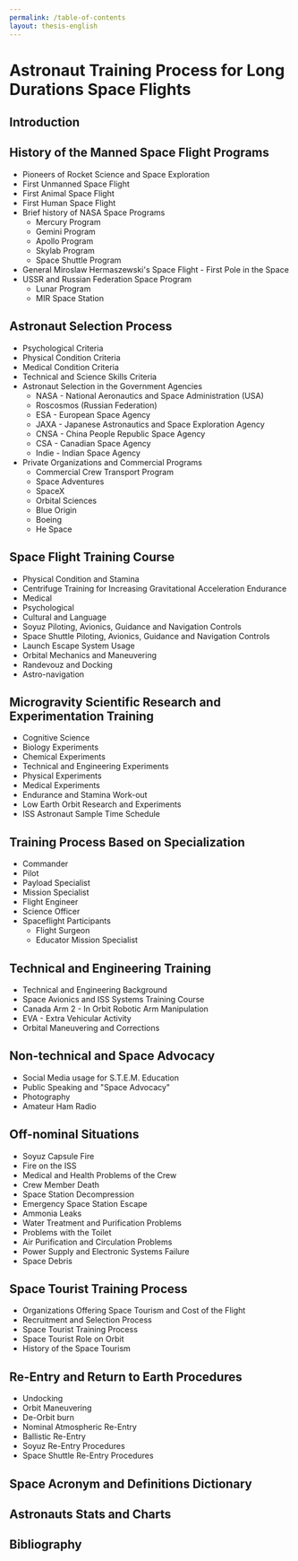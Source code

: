 ```yaml
---
permalink: /table-of-contents
layout: thesis-english
---
```


# Astronaut Training Process for Long Durations Space Flights

## Introduction

## History of the Manned Space Flight Programs
  - Pioneers of Rocket Science and Space Exploration
  - First Unmanned Space Flight
  - First Animal Space Flight
  - First Human Space Flight
  - Brief history of NASA Space Programs
    - Mercury Program
    - Gemini Program
    - Apollo Program
    - Skylab Program
    - Space Shuttle Program
  - General Miroslaw Hermaszewski's Space Flight - First Pole in the Space
  - USSR and Russian Federation Space Program
    - Lunar Program
    - MIR Space Station

## Astronaut Selection Process
  - Psychological Criteria
  - Physical Condition Criteria
  - Medical Condition Criteria
  - Technical and Science Skills Criteria
  - Astronaut Selection in the Government Agencies
    - NASA - National Aeronautics and Space Administration (USA)
    - Roscosmos (Russian Federation)
    - ESA - European Space Agency
    - JAXA - Japanese Astronautics and Space Exploration Agency
    - CNSA - China People Republic Space Agency
    - CSA - Canadian Space Agency
    - Indie - Indian Space Agency
  - Private Organizations and Commercial Programs
    - Commercial Crew Transport Program
    - Space Adventures
    - SpaceX
    - Orbital Sciences
    - Blue Origin
    - Boeing
    - He Space

## Space Flight Training Course
  - Physical Condition and Stamina
  - Centrifuge Training for Increasing Gravitational Acceleration Endurance
  - Medical
  - Psychological
  - Cultural and Language
  - Soyuz Piloting, Avionics, Guidance and Navigation Controls
  - Space Shuttle Piloting, Avionics, Guidance and Navigation Controls
  - Launch Escape System Usage
  - Orbital Mechanics and Maneuvering
  - Randevouz and Docking
  - Astro-navigation

## Microgravity Scientific Research and Experimentation Training
  - Cognitive Science
  - Biology Experiments
  - Chemical Experiments
  - Technical and Engineering Experiments
  - Physical Experiments
  - Medical Experiments
  - Endurance and Stamina Work-out
  - Low Earth Orbit Research and Experiments
  - ISS Astronaut Sample Time Schedule

## Training Process Based on Specialization
  - Commander
  - Pilot
  - Payload Specialist
  - Mission Specialist
  - Flight Engineer
  - Science Officer
  - Spaceflight Participants
    - Flight Surgeon
    - Educator Mission Specialist

## Technical and Engineering Training
  - Technical and Engineering Background
  - Space Avionics and ISS Systems Training Course
  - Canada Arm 2 - In Orbit Robotic Arm Manipulation
  - EVA - Extra Vehicular Activity
  - Orbital Maneuvering and Corrections

## Non-technical and Space Advocacy
  - Social Media usage for S.T.E.M. Education
  - Public Speaking and "Space Advocacy"
  - Photography
  - Amateur Ham Radio

## Off-nominal Situations
  - Soyuz Capsule Fire
  - Fire on the ISS
  - Medical and Health Problems of the Crew
  - Crew Member Death
  - Space Station Decompression
  - Emergency Space Station Escape
  - Ammonia Leaks
  - Water Treatment and Purification Problems
  - Problems with the Toilet
  - Air Purification and Circulation Problems
  - Power Supply and Electronic Systems Failure
  - Space Debris

## Space Tourist Training Process
  - Organizations Offering Space Tourism and Cost of the Flight
  - Recruitment and Selection Process
  - Space Tourist Training Process
  - Space Tourist Role on Orbit
  - History of the Space Tourism

## Re-Entry and Return to Earth Procedures
  - Undocking
  - Orbit Maneuvering
  - De-Orbit burn
  - Nominal Atmospheric Re-Entry
  - Ballistic Re-Entry
  - Soyuz Re-Entry Procedures
  - Space Shuttle Re-Entry Procedures

## Space Acronym and Definitions Dictionary

## Astronauts Stats and Charts

## Bibliography

